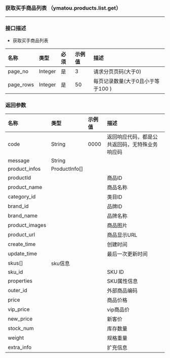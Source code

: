 ### 获取买手商品列表 （ymatou.products.list.get）

---

### 接口描述

* 获取买手商品列表

| 名称 | 类型 | 必须 | 示例值 | 描述 |
| :--- | :--- | :--- | :--- | :--- |
| page\_no | Integer | 是 | 3 | 请求分页页码(大于0) |
| page\_rows | Integer | 是 | 50 | 每页记录数量(大于0且小于等于100 )|

### 返回参数

| 名称 | 类型 | 示例值 | 描述 |
| :--- | :--- | :--- | :--- |
| code | String | 0000 | 返回响应代码，都是公共返回码，无特殊业务响应码 |
| message | String |  |  |
| product\_infos | ProductInfo\[\] |  |  |  |
| productId |  |  | 商品ID |
| product\_name |  |  | 商品名称 |
| category\_id |  |  | 类目ID |
| brand\_id |  |  | 品牌ID |
| brand\_name |  |  | 品牌名称 |
| product\_images |  |  | 商品图片 |
| product\_url |  |  | 商品显示URL |
| create\_time |  |  | 创建时间 |
| update\_time |  |  | 最后一次更新时间 |
| skus\[\] | sku信息 |  |  |
| sku\_id |  |  | SKU ID |
| properties |  |  | SKU属性信息 |
| outer\_id |  |  | 外部商品编码 |
| price |  |  | 商品价格 |
| vip\_price |  |  | vip商品价 |
| new\_price |  |  | 新客价 |
| stock\_num |  |  | 库存数量 |
| weight |  |  | 规格重量 |
| extra\_info |  |  | 扩充信息 |



















